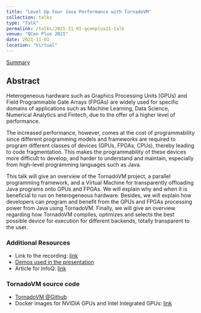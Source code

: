 ```yaml
---
title: "Level Up Your Java Performance with TornadoVM"
collection: talks
type: "Talk"
permalink: /talks/2021-11-01-qconplus21-talk
venue: "QCon Plus 2021"
date: 2021-11-01
location: "Virtual"
---
```


[Summary](https://www.infoq.com/presentations/java-performance-tornadovm/)

## Abstract

Heterogeneous hardware such as Graphics Processing Units (GPUs) and Field Programmable Gate Arrays (FPGAs) are widely used for specific domains of applications such as Machine Learning, Data Science, Numerical Analytics and Fintech, due to the offer of a higher level of performance.

The increased performance, however, comes at the cost of programmability since different programming models and frameworks are required to program different classes of devices (GPUs, FPGAs, CPUs), thereby leading to code fragmentation. This makes the programmability of these devices more difficult to develop, and harder to understand and maintain, especially from high-level programming languages such as Java.

This talk will give an overview of the TornadoVM project, a parallel programming framework, and a Virtual Machine for transparently offloading Java programs onto GPUs and FPGAs. We will explain why and when it is beneficial to run on heterogeneous hardware. Besides, we will explain how developers can program and benefit from the GPUs and FPGAs processing power from Java using TornadoVM. Finally, we will give an overview regarding how TornadoVM compiles, optimizes and selects the best possible device for execution for different backends, totally transparent to the user. 

### Additional Resources

* Link to the recording: [link](https://www.infoq.com/presentations/java-performance-tornadovm/)
* [Demos used in the presentation](https://github.com/jjfumero/qconplus2021-tornadovm)
* Article for InfoQ: [link](https://www.infoq.com/articles/java-performance-tornadovm/)


### TornadoVM source code

* [TornadoVM @Github](https://github.com/beehive-lab/TornadoVM)
* Docker images for NVIDIA GPUs and Intel Integrated GPUs: [link](https://github.com/beehive-lab/docker-tornado)
